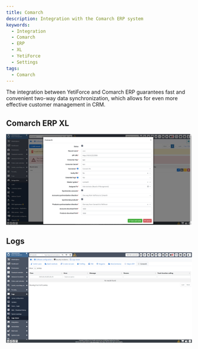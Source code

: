 ```yaml
---
title: Comarch
description: Integration with the Comarch ERP system
keywords:
  - Integration
  - Comarch
  - ERP
  - XL
  - YetiForce
  - Settings
tags:
  - Comarch
---
```


The integration between YetiForce and Comarch ERP guarantees fast and convenient two-way data synchronization, which allows for even more effective customer management in CRM.

## Comarch ERP XL

![comarch-xl-1](comarch-xl-1.jpg)

## Logs

![comarch-logs](comarch-logs.jpg)

